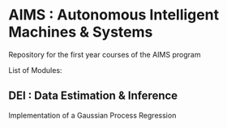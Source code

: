 # AIMS : Autonomous Intelligent Machines &amp; Systems
Repository for the first year courses of the AIMS program

List of Modules:

## DEI : Data Estimation & Inference
Implementation of a Gaussian Process Regression
